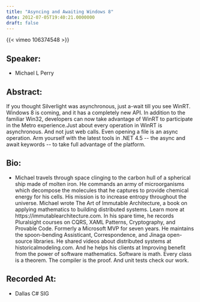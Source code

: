 ```yaml
---
title: "Asyncing and Awaiting Windows 8"
date: 2012-07-05T19:40:21.0000000
draft: false
---
```


{{< vimeo 106374548 >}}

## Speaker:

 - Michael L Perry

## Abstract:

<p>If you thought Silverlight was asynchronous, just a-wait till you see WinRT. Windows 8 is coming, and it has a completely new API. In addition to the familiar Win32, developers can now take advantage of WinRT to participate in the Metro experience.Just about every operation in WinRT is asynchronous. And not just web calls. Even opening a file is an async operation. Arm yourself with the latest tools in .NET 4.5 -- the async and await keywords -- to take full advantage of the platform.</p>

## Bio:

 - <p>Michael travels through space clinging to the carbon hull of a spherical ship made of molten iron. He commands an army of microorganisms which decompose the molecules that he captures to provide chemical energy for his cells. His mission is to increase entropy throughout the universe. Michael wrote The Art of Immutable Architecture, a book on applying mathematics to building distributed systems. Learn more at https://immutablearchitecture.com. In his spare time, he records Pluralsight courses on CQRS, XAML Patterns, Cryptography, and Provable Code. Formerly a Microsoft MVP for seven years. He maintains the spoon-bending Assisticant, Correspondence, and Jinaga open-source libraries. He shared videos about distributed systems at historicalmodeling.com. And he helps his clients at Improving benefit from the power of software mathematics. Software is math. Every class is a theorem. The compiler is the proof. And unit tests check our work.</p>

## Recorded At:

 - Dallas C# SIG


